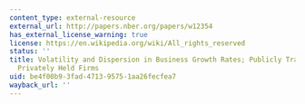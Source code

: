 ```yaml
---
content_type: external-resource
external_url: http://papers.nber.org/papers/w12354
has_external_license_warning: true
license: https://en.wikipedia.org/wiki/All_rights_reserved
status: ''
title: Volatility and Dispersion in Business Growth Rates; Publicly Traded Versus
  Privately Held Firms
uid: be4f00b9-3fad-4713-9575-1aa26fecfea7
wayback_url: ''
---
```

